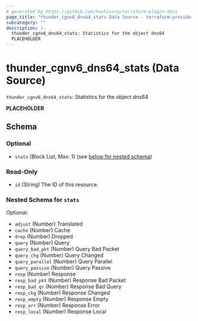 ```yaml
---
# generated by https://github.com/hashicorp/terraform-plugin-docs
page_title: "thunder_cgnv6_dns64_stats Data Source - terraform-provider-thunder"
subcategory: ""
description: |-
  thunder_cgnv6_dns64_stats: Statistics for the object dns64
  PLACEHOLDER
---
```


# thunder_cgnv6_dns64_stats (Data Source)

`thunder_cgnv6_dns64_stats`: Statistics for the object dns64

__PLACEHOLDER__



<!-- schema generated by tfplugindocs -->
## Schema

### Optional

- `stats` (Block List, Max: 1) (see [below for nested schema](#nestedblock--stats))

### Read-Only

- `id` (String) The ID of this resource.

<a id="nestedblock--stats"></a>
### Nested Schema for `stats`

Optional:

- `adjust` (Number) Translated
- `cache` (Number) Cache
- `drop` (Number) Dropped
- `query` (Number) Query
- `query_bad_pkt` (Number) Query Bad Packet
- `query_chg` (Number) Query Changed
- `query_parallel` (Number) Query Parallel
- `query_passive` (Number) Query Passive
- `resp` (Number) Response
- `resp_bad_pkt` (Number) Response Bad Packet
- `resp_bad_qr` (Number) Response Bad Query
- `resp_chg` (Number) Response Changed
- `resp_empty` (Number) Response Empty
- `resp_err` (Number) Response Error
- `resp_local` (Number) Response Local


